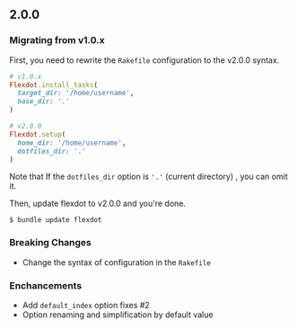## 2.0.0

### Migrating from v1.0.x

First, you need to rewrite the `Rakefile` configuration to the v2.0.0 syntax.

```ruby
# v1.0.x
Flexdot.install_tasks(
  target_dir: '/home/username',
  base_dir: '.'
)
```

```ruby
# v2.0.0
Flexdot.setup(
  home_dir: '/home/username',
  dotfiles_dir: '.'
)
```

Note that If the `dotfiles_dir` option is `'.'` (current directory) , you can omit it.

Then, update flexdot to v2.0.0 and you're done.

    $ bundle update flexdot

### Breaking Changes

- Change the syntax of configuration in the `Rakefile`

### Enchancements

- Add `default_index` option fixes #2
- Option renaming and simplification by default value


